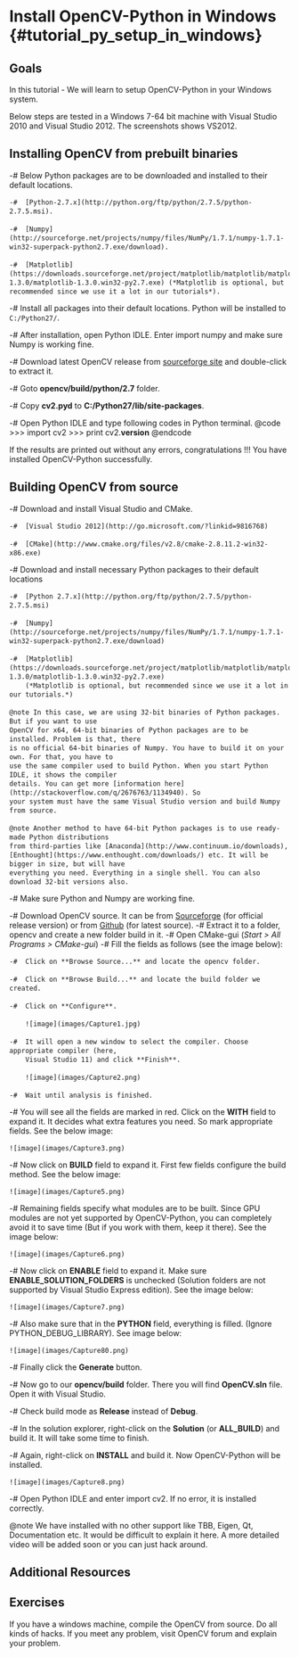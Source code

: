 Install OpenCV-Python in Windows {#tutorial_py_setup_in_windows}
================================

Goals
-----

In this tutorial
    - We will learn to setup OpenCV-Python in your Windows system.

Below steps are tested in a Windows 7-64 bit machine with Visual Studio 2010 and Visual Studio 2012.
The screenshots shows VS2012.

Installing OpenCV from prebuilt binaries
----------------------------------------

-#  Below Python packages are to be downloaded and installed to their default locations.

    -#  [Python-2.7.x](http://python.org/ftp/python/2.7.5/python-2.7.5.msi).

    -#  [Numpy](http://sourceforge.net/projects/numpy/files/NumPy/1.7.1/numpy-1.7.1-win32-superpack-python2.7.exe/download).

    -#  [Matplotlib](https://downloads.sourceforge.net/project/matplotlib/matplotlib/matplotlib-1.3.0/matplotlib-1.3.0.win32-py2.7.exe) (*Matplotlib is optional, but recommended since we use it a lot in our tutorials*).

-#  Install all packages into their default locations. Python will be installed to `C:/Python27/`.

-#  After installation, open Python IDLE. Enter import numpy and make sure Numpy is working fine.

-#  Download latest OpenCV release from [sourceforge
    site](http://sourceforge.net/projects/opencvlibrary/files/opencv-win/2.4.6/OpenCV-2.4.6.0.exe/download)
    and double-click to extract it.

-#  Goto **opencv/build/python/2.7** folder.

-#  Copy **cv2.pyd** to **C:/Python27/lib/site-packages**.

-#  Open Python IDLE and type following codes in Python terminal.
    @code
        >>> import cv2
        >>> print cv2.__version__
    @endcode

If the results are printed out without any errors, congratulations !!! You have installed
OpenCV-Python successfully.

Building OpenCV from source
---------------------------

-#  Download and install Visual Studio and CMake.

    -#  [Visual Studio 2012](http://go.microsoft.com/?linkid=9816768)

    -#  [CMake](http://www.cmake.org/files/v2.8/cmake-2.8.11.2-win32-x86.exe)

-#  Download and install necessary Python packages to their default locations

    -#  [Python 2.7.x](http://python.org/ftp/python/2.7.5/python-2.7.5.msi)

    -#  [Numpy](http://sourceforge.net/projects/numpy/files/NumPy/1.7.1/numpy-1.7.1-win32-superpack-python2.7.exe/download)

    -#  [Matplotlib](https://downloads.sourceforge.net/project/matplotlib/matplotlib/matplotlib-1.3.0/matplotlib-1.3.0.win32-py2.7.exe)
        (*Matplotlib is optional, but recommended since we use it a lot in our tutorials.*)

    @note In this case, we are using 32-bit binaries of Python packages. But if you want to use
    OpenCV for x64, 64-bit binaries of Python packages are to be installed. Problem is that, there
    is no official 64-bit binaries of Numpy. You have to build it on your own. For that, you have to
    use the same compiler used to build Python. When you start Python IDLE, it shows the compiler
    details. You can get more [information here](http://stackoverflow.com/q/2676763/1134940). So
    your system must have the same Visual Studio version and build Numpy from source.

    @note Another method to have 64-bit Python packages is to use ready-made Python distributions
    from third-parties like [Anaconda](http://www.continuum.io/downloads),
    [Enthought](https://www.enthought.com/downloads/) etc. It will be bigger in size, but will have
    everything you need. Everything in a single shell. You can also download 32-bit versions also.

-#  Make sure Python and Numpy are working fine.

-#  Download OpenCV source. It can be from
    [Sourceforge](http://sourceforge.net/projects/opencvlibrary/) (for official release version) or
    from [Github](https://github.com/opencv/opencv) (for latest source).
-#  Extract it to a folder, opencv and create a new folder build in it.
-#  Open CMake-gui (*Start \> All Programs \> CMake-gui*)
-#  Fill the fields as follows (see the image below):

    -#  Click on **Browse Source...** and locate the opencv folder.

    -#  Click on **Browse Build...** and locate the build folder we created.

    -#  Click on **Configure**.

        ![image](images/Capture1.jpg)

    -#  It will open a new window to select the compiler. Choose appropriate compiler (here,
        Visual Studio 11) and click **Finish**.

        ![image](images/Capture2.png)

    -#  Wait until analysis is finished.

-#  You will see all the fields are marked in red. Click on the **WITH** field to expand it. It
    decides what extra features you need. So mark appropriate fields. See the below image:

    ![image](images/Capture3.png)

-#  Now click on **BUILD** field to expand it. First few fields configure the build method. See the
    below image:

    ![image](images/Capture5.png)

-#  Remaining fields specify what modules are to be built. Since GPU modules are not yet supported
    by OpenCV-Python, you can completely avoid it to save time (But if you work with them, keep it
    there). See the image below:

    ![image](images/Capture6.png)

-#  Now click on **ENABLE** field to expand it. Make sure **ENABLE_SOLUTION_FOLDERS** is unchecked
    (Solution folders are not supported by Visual Studio Express edition). See the image below:

    ![image](images/Capture7.png)

-#  Also make sure that in the **PYTHON** field, everything is filled. (Ignore
    PYTHON_DEBUG_LIBRARY). See image below:

    ![image](images/Capture80.png)

-#  Finally click the **Generate** button.

-#  Now go to our **opencv/build** folder. There you will find **OpenCV.sln** file. Open it with
    Visual Studio.

-#  Check build mode as **Release** instead of **Debug**.

-#  In the solution explorer, right-click on the **Solution** (or **ALL_BUILD**) and build it. It
    will take some time to finish.

-#  Again, right-click on **INSTALL** and build it. Now OpenCV-Python will be installed.

    ![image](images/Capture8.png)

-#  Open Python IDLE and enter import cv2. If no error, it is installed correctly.

@note We have installed with no other support like TBB, Eigen, Qt, Documentation etc. It would be
difficult to explain it here. A more detailed video will be added soon or you can just hack around.

Additional Resources
--------------------

Exercises
---------

If you have a windows machine, compile the OpenCV from source. Do all kinds of hacks. If you meet
any problem, visit OpenCV forum and explain your problem.
